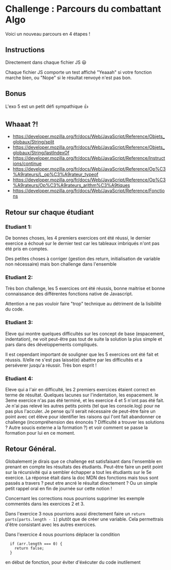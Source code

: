 # Challenge : Parcours du combattant Algo

Voici un nouveau parcours en 4 étapes !

## Instructions

Directement dans chaque fichier JS :smiley:

Chaque fichier JS comporte un test affiché "Yeaaah" si votre fonction marche bien, ou "Nope" si le résultat renvoyé n'est pas bon.

## Bonus

L'exo 5 est un petit défi sympathique :+1:

## Whaaat ?!

- https://developer.mozilla.org/fr/docs/Web/JavaScript/Reference/Objets_globaux/String/split
- https://developer.mozilla.org/fr/docs/Web/JavaScript/Reference/Objets_globaux/String/lastIndexOf
- https://developer.mozilla.org/fr/docs/Web/JavaScript/Reference/Instructions/continue
- https://developer.mozilla.org/fr/docs/Web/JavaScript/Reference/Op%C3%A9rateurs/L_op%C3%A9rateur_typeof
- https://developer.mozilla.org/fr/docs/Web/JavaScript/Reference/Op%C3%A9rateurs/Op%C3%A9rateurs_arithm%C3%A9tiques
- https://developer.mozilla.org/fr/docs/Web/JavaScript/Reference/Fonctions

## Retour sur chaque étudiant

### Etudiant 1:
De bonnes choses, les 4 premiers exercices ont été réussi, le dernier exercice a échoué sur le dernier test car les tableaux imbriqués n'ont pas été pris en comptes.

Des petites choses à corriger (gestion des return, initialisation de variable non nécessaire) mais bon challenge dans l'ensemble

### Etudiant 2:
Très bon challenge, les 5 exercices ont été réussis, bonne maitrise et bonne connaissance des différentes fonctions native de Javascript.

Attention a ne pas vouloir faire "trop" technique au détriment de la lisibilité du code.

### Etudiant 3:

Eleve qui montre quelques difficultés sur les concept de base (espacement, indentation), ne voit peut-être pas tout de suite la solution la plus simple et pars dans des développements compliqués.

Il est cependant important de souligner que les 5 exercices ont été fait et réussis. Il/elle ne s'est pas laissé(e) abattre par les difficultés et a perséverer jusqu'a réussir. Très bon esprit !

### Etudiant 4:

Eleve qui a l'air en difficulté, les 2 premiers exercices étaient correct en terme de résultat. Quelques lacunes sur l'indentation, les espacement. le 3eme exercice n'as pas été terminé, et les exercice 4 et 5 n'ont pas été fait.
Je n'ai pas relevé les autres petits points (tel que les console.log) pour ne pas plus l'acculer. Je pense qu'il serait nécessaire de peut-être faire un point avec cet élève pour identifier les raisons qui l'ont fait abandonner ce challenge (incompréhension des énoncés ? Difficulté a trouver les solutions ? Autre soucis externe a la formation ?) et voir comment se passe la formation pour lui en ce moment.


## Retour Général.

Globalement je dirais que ce challenge est satisfaisant dans l'ensemble en prenant en compte les résultats des étudiants. Peut-être faire un petit point sur la récursivité qui a sembler échapper a tout les étudiants sur le 5e exercice. La réponse était dans la doc MDN des fonctions mais tous sont passés a travers ? peut etre ancré le résultat directement ? Ou un simple petit rappel oral en fin de journée sur cette notion !

Concernant les corrections nous pourrions supprimer les exemple commentés dans les exercices 2 et 3.

Dans l'exercice 3 nous pourrions aussi directement faire un `return parts[parts.length - 1]` plutôt que de créer une variable. Cela permettrais d'être consistant avec les autres exercices.

Dans l'exercice 4 nous pourrions déplacer la condition
```
  if (arr.length === 0) {
    return false;
  }
```
en début de fonction, pour éviter d'éxécuter du code inutilement